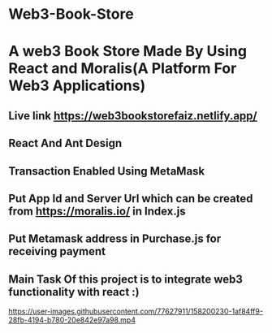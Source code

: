 # Web3-Book-Store

# A web3 Book Store Made By Using React and Moralis(A Platform For Web3 Applications)

## Live link https://web3bookstorefaiz.netlify.app/

## React And Ant Design

## Transaction Enabled Using MetaMask


## Put App Id and Server Url which can be created from https://moralis.io/  in Index.js

## Put Metamask address in Purchase.js for receiving payment

## Main Task Of this project is to integrate web3 functionality with react :)


https://user-images.githubusercontent.com/77627911/158200230-1af84ff9-28fb-4194-b780-20e842e97a98.mp4

